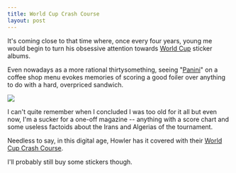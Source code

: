 ```yaml
---
title: World Cup Crash Course
layout: post
---
```


It's coming close to that time where, once every four years, young me
would begin to turn his obsessive attention towards [World
Cup](http://www.fifa.com/worldcup/index.html) sticker albums.

Even nowadays as a more rational thirtysomething, seeing
"[Panini](https://store.paniniamerica.net)" on a coffee shop menu
evokes memories of scoring a good foiler over anything to do with a
hard, overpriced sandwich.

<img src="http://1.bp.blogspot.com/-qD9BiR-8_F4/Uv-HcICAyVI/AAAAAAAAH3U/l7uM6bhdo_g/s1600/Planche+Panini+Irlande+du+Nord+Mexico+86.png" class="img-responsive" />

I can't quite remember when I concluded I was too old for it all but
even now, I'm a sucker for a one-off magazine -- anything with a score
chart and some useless factoids about the Irans and Algerias of the
tournament.

Needless to say, in this digital age, Howler has it covered with their
[World Cup Crash
Course](http://www.howlermagazine.com/wc-crash-course-1/).

I'll probably still buy some stickers though.

